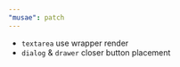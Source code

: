 ```yaml
---
"musae": patch
---
```


- `textarea` use wrapper render
- `dialog` & `drawer` closer button placement
